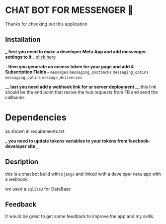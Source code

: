 # CHAT BOT FOR MESSENGER 👋

Thanks for checking out this application

## Installation

**_ first you need to make a developer Meta App and add messenger settings to it  _**
[click here](https://developers.facebook.com/apps)


**- then you generate an access token for your page and add 4 Subscription Fields -**
`messages` `messaging_postbacks` `messaging_optins` `messaging_optins` `message_deliveries`

**__ last you need add a webhook link for ur server deployment __**
this link should be the end point that recive the hub requests from FB and send the callbacks  

# Dependencies
as shown in requirements.txt

**_ you need to update tokens variables to your tokens from facebook-developer site _**

## Desription
this is a chat bot build with `Django` and linked with a developer `Meta` app with a webhook 

we used a `sqlite3` for DataBase


## Feedback

It would be great to get some feedback to improve the app and my skills.

